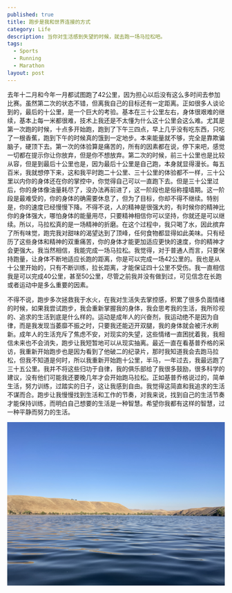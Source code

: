 ```yaml
---
published: true
title: 跑步是我和世界连接的方式
category: Life
description: 当你对生活感到失望的时候，就去跑一场马拉松吧。  
tags: 
  - Sports
  - Running
  - Marathon
layout: post
---
```

去年十二月和今年一月都试图跑了42公里，因为担心以后没有这么多时间去参加比赛。虽然第二次的状态不错，但离我自己的目标还有一定距离。正如很多人谈论到的，最后的十公里，是一个巨大的考验。基本在三十公里左右，身体很艰难的继续，基本上每一米都很难，技术上我还是不太懂为什么这十公里会这么难。尤其是第一次跑的时候，十点多开始跑，跑到了下午三四点，早上几乎没有吃东西，只吃了一根香蕉，跑到下午的时候真的饿到一定地步。本来能量就不够，完全是靠欺骗脑子，硬顶下去。第一次的体验算是痛苦的，所有的因素都在说，停下来吧，感觉一切都在提示你让你放弃，但是你不想放弃。第二次的时候，前三十公里也是比较从容，但是到最后十公里也是，因为最后十公里是自己跑，本身就显得漫长。每五百米，我就想停下来，这和我平时跑二十公里、三十公里的体验都不一样，三十公里以内你的身体还在你的掌控中，你觉得自己可以一直跑下去。但是三十公里过后，你的身体像油量耗尽了，没办法再前进了，这一阶段也是俗称撞墙期。这一阶段是最难受的，你的身体的确需要休息了，但为了目标，你却不得不继续。特别是，你的速度已经慢慢下降。不得不说，人的精神是很强大的，有时候你的精神比你的身体强大，哪怕身体的能量用尽，只要精神相信你可以坚持，你就还是可以继续。所以，马拉松真的是一场精神的折磨。在这个过程中，我只喝了水，因此摈弃了所有味觉，跑完我对甜味的渴望达到了顶峰，任何食物都显得如此美味。只有经历了这些身体和精神的双重痛苦，你的身体才能更加适应更快的速度，你的精神才会更强大。我当然相信，我能完成一场马拉松。我觉得，对于普通人而言，只要保持跑量，让身体不断地适应长跑的距离，你是可以完成一场42公里的。我也是从十公里开始的，只有不断训练，拉长距离，才能保证四十公里不受伤。我一直相信我是可以完成40公里，甚至50公里，尽管之前我并没有做到过，可见信念在长跑或者运动中是多么重要的因素。

不得不说，跑步多次拯救我于水火，在我对生活失去掌控感，积累了很多负面情绪的时候，如果我尝试跑步，我会重新掌握我的身体，我会思考我的生活，我所珍视的、追求的生活到底是什么样的。运动是成年人的兴奋剂，我运动绝不是因为自律，而是我发现当萎靡不振之时，只要我还能迈开双腿，我的身体就会被汗水刷新。成年人的生活充斥了焦虑不安，对现实的失望，这些情绪一直困扰着我，我相信未来也不会消失，跑步让我短暂地可以从现实抽离。最近一直在看基普乔格的采访，我重新开始跑步也是因为看到了他破二的纪录片，那时我知道我会去跑马拉松，但我不知道是何时，所以我重新开始跑十公里，半马，一年过去，我最远跑了三十五公里。我并不将这些归功于自律，我的俱乐部给了我很多鼓励，很多科学的建议，没有他们可能我还要晚几年才会开始跑马拉松。正如基普乔格说过的，简单生活，努力训练，过踏实的日子，这让我感到自由。我觉得这简直和我追求的生活不谋而合。跑步让我慢慢找到生活和工作的节奏，对我来说，找到自己的生活节奏才能保持训练，而明白自己想要的生活是一种智慧。希望你我都有这样的智慧，过一种平静而努力的生活。

![](/assets/images/2025-01-31-paobu-lianjie/01.JPG)

